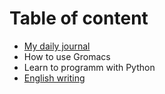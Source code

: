 # Table of content
* [My daily journal](https://chongchong8.github.io/journal/)
* How to use Gromacs
* Learn to programm with Python
* [English writing](https://chongchong8.github.io/writing/)
